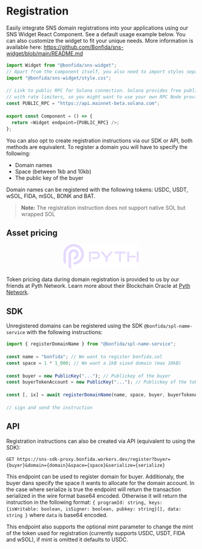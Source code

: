 # Registration

Easily integrate SNS domain registrations into your applications using our SNS Widget React Component. See a default usage example below. You can also customize the widget to fit your unique needs. More information is available here: https://github.com/Bonfida/sns-widget/blob/main/README.md

```js
import Widget from "@bonfida/sns-widget";
// Apart from the component itself, you also need to import styles separately
import "@bonfida/sns-widget/style.css";

// Link to public RPC for Solana connection. Solana provides free public RPCs
// with rate limiters, so you might want to use your own RPC Node provider
const PUBLIC_RPC = "https://api.mainnet-beta.solana.com";

export const Component = () => {
  return <Widget endpoint={PUBLIC_RPC} />;
};
```

You can also opt to create registration instructions via our SDK or API, both methods are equivalent. To register a domain you will have to specify the following:

- Domain names
- Space (between 1kb and 10kb)
- The public key of the buyer

Domain names can be registered with the following tokens: USDC, USDT, wSOL, FIDA, mSOL, BONK and BAT.

> **Note:** The registration instruction does not support native SOL but wrapped SOL

## Asset pricing

<p align="center">
<a href="https://pyth.network/" target="_blank">
<img src="../assets/partner-logos/pyth-logo.svg" alt="Pyth Network" width="200" height="auto"/>
</a>
</p>

Token pricing data during domain registration is provided to us by our friends at Pyth Network. Learn more about their Blockchain Oracle at [Pyth Network](https://pyth.network/).

## SDK

Unregistered domains can be registered using the SDK `@bonfida/spl-name-service` with the following instructions:

```js
import { registerDomainName } from "@bonfida/spl-name-service";

const name = "bonfida"; // We want to register bonfida.sol
const space = 1 * 1_000; // We want a 1kB sized domain (max 10kB)

const buyer = new PublicKey("..."); // Publickey of the buyer
const buyerTokenAccount = new PublicKey("..."); // Publickey of the token account of the buyer (USDC)

const [, ix] = await registerDomainName(name, space, buyer, buyerTokenAccount);

// sign and send the instruction
```

## API

Registration instructions can also be created via API (equivalent to using the SDK):

```
GET https://sns-sdk-proxy.bonfida.workers.dev/register?buyer={buyer}&domain={domain}&space={space}&serialize={serialize}
```

This endpoint can be used to register domain for buyer. Additionaly, the buyer dans specify the space it wants to allocate for the domain account. In the case where serialize is true the endpoint will return the transaction serialized in the wire format base64 encoded. Otherwise it will return the instruction in the following format: `{ programId: string, keys: {isWritable: boolean, isSigner: boolean, pubkey: string}[], data: string }` where `data` is base64 encoded.

This endpoint also supports the optional mint parameter to change the mint of the token used for registration (currently supports USDC, USDT, FIDA and wSOL), if mint is omitted it defaults to USDC.
